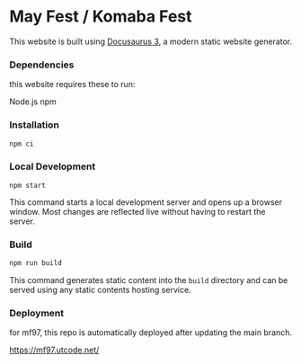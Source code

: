 # May Fest / Komaba Fest

This website is built using [Docusaurus 3](https://docusaurus.io/), a modern static website generator.

### Dependencies

this website requires these to run:

Node.js
npm

### Installation

```sh
npm ci
```

### Local Development

```
npm start
```

This command starts a local development server and opens up a browser window. Most changes are reflected live without having to restart the server.

### Build

```sh
npm run build
```

This command generates static content into the `build` directory and can be served using any static contents hosting service.

### Deployment

for mf97, this repo is automatically deployed after updating the main branch.

https://mf97.utcode.net/
